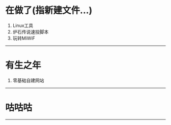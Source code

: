 # **在做了(指新建文件...)**
1. Linux工具
1. 炉石传说速投脚本
1. 玩转MiWiF
------------


# **有生之年**
1. 零基础自建网站 

------------


# **咕咕咕**

------------

